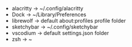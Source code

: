 - alacritty -> ~/.config/alacritty
- Dock -> ~/Library/Preferences
- librewolf -> default about:profiles profile folder
- sketchybar -> ~/.config/sketchybar
- vscodium -> default settings.json folder
- zsh -> ~
